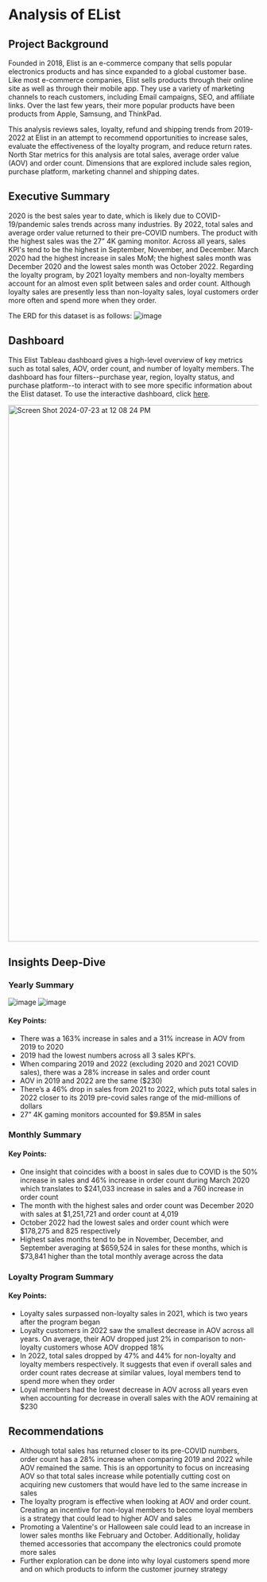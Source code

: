 # Analysis of EList

## Project Background
Founded in 2018, Elist is an e-commerce company that sells popular electronics products and has since expanded to a global customer base. Like most e-commerce companies, Elist sells products through their online site as well as through their mobile app. They use a variety of marketing channels to reach customers, including Email campaigns, SEO, and affiliate links. Over the last few years, their more popular products have been products from Apple, Samsung, and ThinkPad.

This analysis reviews sales, loyalty, refund and shipping trends from 2019-2022 at Elist in an attempt to recommend opportunities to increase sales, evaluate the effectiveness of the loyalty program, and reduce return rates. North Star metrics for this analysis are total sales, average order value (AOV) and order count. Dimensions that are explored include sales region, purchase platform, marketing channel and shipping dates.

## Executive Summary
2020 is the best sales year to date, which is likely due to COVID-19/pandemic sales trends across many industries. By 2022, total sales and average order value returned to their pre-COVID numbers. The product with the highest sales was the 27” 4K gaming monitor. Across all years, sales KPI's tend to be the highest in September, November, and December. March 2020 had the highest increase in sales MoM; the highest sales month was December 2020 and the lowest sales month was October 2022. Regarding the loyalty program, by 2021 loyalty members and non-loyalty members account for an almost even split between sales and order count. Although loyalty sales are presently less than non-loyalty sales, loyal customers order more often and spend more when they order.

The ERD for this dataset is as follows:
![image](https://github.com/nmakhene/elist_sales_analysis/assets/124527594/339248a4-0bd2-4939-a442-775b513b5513)

## Dashboard
This Elist Tableau dashboard gives a high-level overview of key metrics such as total sales, AOV, order count, and number of loyalty members. The dashboard has four filters--purchase year, region, loyalty status, and purchase platform--to interact with to see more specific information about the Elist dataset. To use the interactive dashboard, click [here](https://public.tableau.com/app/profile/naledi.makhene/viz/ElistDashboard_17216845371670/Dashboard1?publish=yes).

<img width="1079" alt="Screen Shot 2024-07-23 at 12 08 24 PM" src="https://github.com/user-attachments/assets/d8634fda-a251-49df-96d2-ddb271185566">

## Insights Deep-Dive
### Yearly Summary
![image](https://github.com/nmakhene/elist_sales_analysis/assets/124527594/b1a64337-974f-4b06-8a68-5d8c2c3184b3) ![image](https://github.com/nmakhene/elist_sales_analysis/assets/124527594/bc77041c-fb65-42c5-b076-c605ee620e63)
#### Key Points:
- There was a 163% increase in sales and a 31% increase in AOV from 2019 to 2020
- 2019 had the lowest numbers across all 3 sales KPI's.
- When comparing 2019 and 2022 (excluding 2020 and 2021 COVID sales), there was a 28% increase in sales and order count
- AOV in 2019 and 2022 are the same ($230)
- There’s a 46% drop in sales from 2021 to 2022, which puts total sales in 2022 closer to its 2019 pre-covid sales range of the mid-millions of dollars
- 27” 4K gaming monitors accounted for $9.85M in sales

### Monthly Summary
#### Key Points:
- One insight that coincides with a boost in sales due to COVID is the 50% increase in sales and 46% increase in order count during March 2020 which translates to $241,033 increase in sales and a 760 increase in order count
- The month with the highest sales and order count was December 2020 with sales at $1,251,721 and order count at 4,019
- October 2022 had the lowest sales and order count which were $178,275 and 825 respectively
- Highest sales months tend to be in November, December, and September averaging at $659,524 in sales for these months, which is $73,841 higher than the total monthly average across the data

### Loyalty Program Summary
#### Key Points:
- Loyalty sales surpassed non-loyalty sales in 2021, which is two years after the program began
- Loyalty customers in 2022 saw the smallest decrease in AOV across all years. On average, their AOV dropped just 2% in comparison to non-loyalty customers whose AOV dropped 18%
- In 2022, total sales dropped by 47% and 44% for non-loyalty and loyalty members respectively. It suggests that even if overall sales and order count rates decrease at similar values, loyal members tend to spend more when they order
- Loyal members had the lowest decrease in AOV across all years even when accounting for decrease in overall sales with the AOV remaining at $230

## Recommendations
- Although total sales has returned closer to its pre-COVID numbers, order count has a 28% increase when comparing 2019 and 2022 while AOV remained the same. This is an opportunity to focus on increasing AOV so that total sales increase while potentially cutting cost on acquiring new customers that would have led to the same increase in sales
-	The loyalty program is effective when looking at AOV and order count. Creating an incentive for non-loyal members to become loyal members is a strategy that could lead to higher AOV and sales
-	Promoting a Valentine's or Halloween sale could lead to an increase in lower sales months like February and October. Additionally, holiday themed accessories that accompany the electronics could promote more sales  
-	Further exploration can be done into why loyal customers spend more and on which products to inform the customer journey strategy


